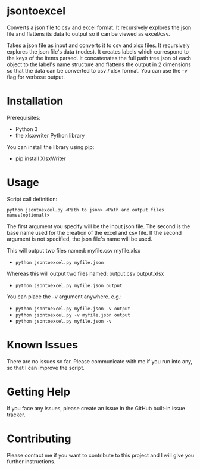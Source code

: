 # jsontoexcel

Converts a json file to csv and excel format. It recursively explores the json file and flattens its data to output so it can be viewed as excel/csv.

Takes a json file as input and converts it to csv and xlsx files. It recursively explores the json file's data (nodes).
It creates labels which correspond to the keys of the items parsed.
It concatenates the full path tree json of each object to the label's name structure  and flattens the output in 2 dimensions so that the data can be converted to csv / xlsx format.
You can use the -v flag for verbose output.

# Installation

Prerequisites: 

- Python 3
- the xlsxwriter Python library

You can install the library using pip:

- pip install XlsxWriter
  
# Usage

Script call definition:

`python jsontoexcel.py <Path to json> <Path and output files names(optional)>`
  
The first argument you specify will be the input json file. The second is the base name used for the creation of the excel and csv file. If the second argument is not specified, the json file's name will be used.
  
This will output two files named: myfile.csv myfile.xlsx

- `python jsontoexcel.py myfile.json` 
  
Whereas this will output two files named: output.csv output.xlsx

- `python jsontoexcel.py myfile.json output`  
  
You can place the -v argument anywhere. e.g.:
  
- `python jsontoexcel.py myfile.json -v output`
- `python jsontoexcel.py -v myfile.json output`
- `python jsontoexcel.py myfile.json -v` 

# Known Issues

There are no issues so far. Please communicate with me if you run into any, so that I can improve the script.

# Getting Help

If you face any issues, please create an issue in the GitHub built-in issue tracker.

# Contributing

Please contact me if you want to contribute to this project and I will give you further instructions. 
